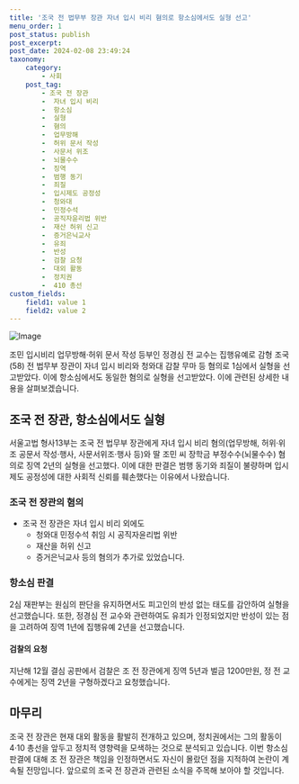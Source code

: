 ```yaml
---
title: '조국 전 법무부 장관 자녀 입시 비리 혐의로 항소심에서도 실형 선고'
menu_order: 1
post_status: publish
post_excerpt: 
post_date: 2024-02-08 23:49:24
taxonomy:
    category:
        - 사회
    post_tag:
        - 조국 전 장관
        -  자녀 입시 비리
        -  항소심
        -  실형
        -  혐의
        -  업무방해
        -  허위 문서 작성
        -  사문서 위조
        -  뇌물수수
        -  징역
        -  범행 동기
        -  죄질
        -  입시제도 공정성
        -  청와대
        -  민정수석
        -  공직자윤리법 위반
        -  재산 허위 신고
        -  증거은닉교사
        -  유죄
        -  반성
        -  검찰 요청
        -  대외 활동
        -  정치권
        -  410 총선
custom_fields:
    field1: value 1
    field2: value 2
---
```


![Image](https://imgnews.pstatic.net/image/018/2024/02/08/0005670727_001_20240208150204303.jpg?type=w647)

조민 입시비리 업무방해·허위 문서 작성 등부인 정경심 전 교수는 집행유예로 감형
조국(58) 전 법무부 장관이 자녀 입시 비리와 청와대 감찰 무마 등 혐의로 1심에서 실형을 선고받았다. 이에 항소심에서도 동일한 혐의로 실형을 선고받았다. 이에 관련된 상세한 내용을 살펴보겠습니다.
## 조국 전 장관, 항소심에서도 실형 
서울고법 형사13부는 조국 전 법무부 장관에게 자녀 입시 비리 혐의(업무방해, 허위·위조 공문서 작성·행사, 사문서위조·행사 등)와 딸 조민 씨 장학금 부정수수(뇌물수수) 혐의로 징역 2년의 실형을 선고했다. 이에 대한 판결은 범행 동기와 죄질이 불량하며 입시제도 공정성에 대한 사회적 신뢰를 훼손했다는 이유에서 나왔습니다.
### 조국 전 장관의 혐의 
- 조국 전 장관은 자녀 입시 비리 외에도
    - 청와대 민정수석 취임 시 공직자윤리법 위반
    - 재산을 허위 신고
    - 증거은닉교사 등의 혐의가 추가로 있었습니다.
### 항소심 판결 
2심 재판부는 원심의 판단을 유지하면서도 피고인의 반성 없는 태도를 감안하여 실형을 선고했습니다. 또한, 정경심 전 교수와 관련하여도 유죄가 인정되었지만 반성이 있는 점을 고려하여 징역 1년에 집행유예 2년을 선고했습니다.
#### 검찰의 요청 
지난해 12월 결심 공판에서 검찰은 조 전 장관에게 징역 5년과 벌금 1200만원, 정 전 교수에게는 징역 2년을 구형하겠다고 요청했습니다.
## 마무리
조국 전 장관은 현재 대외 활동을 활발히 전개하고 있으며, 정치권에서는 그의 활동이 4·10 총선을 앞두고 정치적 영향력을 모색하는 것으로 분석되고 있습니다. 이번 항소심 판결에 대해 조 전 장관은 책임을 인정하면서도 자신이 몰랐던 점을 지적하여 논란이 계속될 전망입니다. 앞으로의 조국 전 장관과 관련된 소식을 주목해 보아야 할 것입니다.
